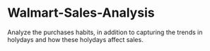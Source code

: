 # Walmart-Sales-Analysis
Analyze the purchases habits, in addition to capturing the trends in holydays and how these holydays affect sales.
